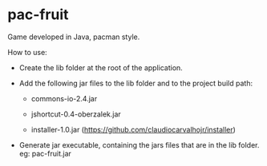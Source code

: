 # pac-fruit
 Game developed in Java, pacman style.

How to use:

- Create the lib folder at the root of the application.

- Add the following jar files to the lib folder and to the project build path:

  - commons-io-2.4.jar

  - jshortcut-0.4-oberzalek.jar

  - installer-1.0.jar (https://github.com/claudiocarvalhojr/installer)

- Generate jar executable, containing the jars files that are in the lib folder. eg: pac-fruit.jar

